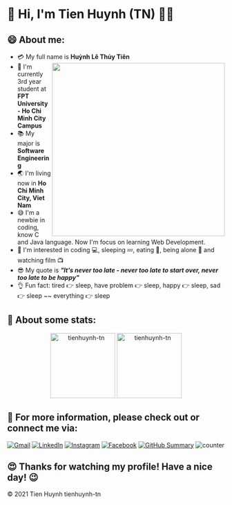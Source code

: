 # :wave: Hi, I'm Tien Huynh (TN) :man_technologist:

## :smile: About me:

- :credit_card: My full name is **Huỳnh Lê Thủy Tiên** <img src="https://i.pinimg.com/originals/df/1a/ff/df1aff8395678d11b99b575f0e3b19d5.gif" width="400" align="right"/>
- :school: I'm currently 3rd year student at **FPT University - Ho Chi Minh City Campus**
- :books: My major is **Software Engineering**
- :earth_asia: I'm living now in **Ho Chi Minh City, Viet Nam**
- :sweat_smile: I'm a newbie in coding, know C and Java language. Now I'm focus on learning Web Development.
- :monocle_face: I'm interested in coding :computer:, sleeping :zzz:, eating :cut_of_meat:, being alone :zany_face: and watching film :tv:
- :sunglasses: My quote is ***"It's never too late - never too late to start over, never too late to be happy"*** 
- :ok_hand: Fun fact: tired :point_right: sleep, have problem :point_right: sleep, happy :point_right: sleep, sad :point_right: sleep ~~ everything :point_right: sleep

## 🌟 About some stats:
<div align="center">
<img height="150em" src="https://github-readme-stats.vercel.app/api/top-langs/?username=tienhuynh-tn&layout=compact&&bg_color=ffa07a,ffd700,23df74&title_color=fff&text_color=fff" alt="tienhuynh-tn"/>
<img height="150em" src="https://github-readme-stats.vercel.app/api/?username=tienhuynh-tn&show_icons=true&&bg_color=ffa07a,ffd700,23df74&title_color=fff&text_color=fff" alt="tienhuynh-tn"/>
</div>

## :postbox: For more information, please check out or connect me via: 
[![Gmail](https://img.shields.io/twitter/url?label=Gmail&logo=gmail&url=https://gmail.com)](mailto:tien.huynhlt.tn@gmail.com) [![LinkedIn](https://img.shields.io/twitter/url?label=LinkedIn&logo=linkedin&url=https://www.linkedin.com/in/tien-huynhlt-tn/)](https://www.linkedin.com/in/tien-huynhlt-tn/) [![Instagram](https://img.shields.io/twitter/url?label=Instagram&logo=instagram&style=social&url=https://www.instagram.com/_huynh.tien.5536_/)](https://www.instagram.com/_huynh.tien.5536_/) [![Facebook](https://img.shields.io/twitter/url?label=Facebook&logo=facebook&url=https://www.facebook.com/tien.huynhlethuy.tn/)](https://www.facebook.com/tien.huynhlethuy.tn/) [![GitHub Summary](https://img.shields.io/twitter/url?label=Github-Summary&logo=github&url=https://profile-summary-for-github.herokuapp.com/user/tienhuynh-tn)](https://profile-summary-for-github.herokuapp.com/user/tienhuynh-tn) ![counter](https://enemo786q3svfle.m.pipedream.net)  

## :heart_eyes: Thanks for watching my profile! Have a nice day! :wink: 

&copy; 2021 Tien Huynh tienhuynh-tn
